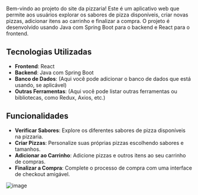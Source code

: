 Bem-vindo ao projeto do site da pizzaria! Este é um aplicativo web que permite aos usuários explorar os sabores de pizza disponíveis, criar novas pizzas, adicionar itens ao carrinho e finalizar a compra. O projeto é desenvolvido usando Java com Spring Boot para o backend e React para o frontend.

## Tecnologias Utilizadas

- **Frontend**: React
- **Backend**: Java com Spring Boot
- **Banco de Dados**: (Aqui você pode adicionar o banco de dados que está usando, se aplicável)
- **Outras Ferramentas**: (Aqui você pode listar outras ferramentas ou bibliotecas, como Redux, Axios, etc.)

## Funcionalidades

- **Verificar Sabores**: Explore os diferentes sabores de pizza disponíveis na pizzaria.
- **Criar Pizzas**: Personalize suas próprias pizzas escolhendo sabores e tamanhos.
- **Adicionar ao Carrinho**: Adicione pizzas e outros itens ao seu carrinho de compras.
- **Finalizar a Compra**: Complete o processo de compra com uma interface de checkout amigável.

![image](https://github.com/user-attachments/assets/b7c0b52c-63c9-40fe-9d14-e2738576dc15)
